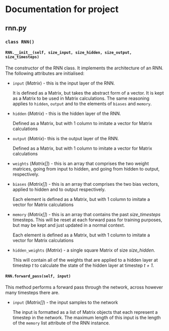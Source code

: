 # Documentation for project
## rnn.py
### `class RNN()`

#### `RNN.__init__(self, size_input, size_hidden, size_output, size_timesteps)`

The constructor of the RNN class. It implements the architecture of an RNN.
The following attributes are initialised:

- `input` (*Matrix*) - this is the input layer of the RNN.

  It is defined as a Matrix, but takes the abstract form of a vector. It is kept as a
  Matrix to be used in Matrix calculations. The same reasoning applies to `hidden`, `output` and to the elements of `biases` and `memory`.
- `hidden` (*Matrix*) - this is the hidden layer of the RNN.

  Defined as a Matrix, but with 1 column to imitate a vector for Matrix calculations
- `output` (*Matrix*)- this is the output layer of the RNN.

  Defined as a Matrix, but with 1 column to imitate a vector for Matrix calculations
- `weights` (*Matrix[]*) - this is an array that comprises the two weight matrices,
  going from input to hidden, and going from hidden to output, respectively.
- `biases` (*Matrix[]*) - this is an array that comprises the two bias vectors, applied
  to hidden and to output respectively.

  Each element is defined as a Matrix, but with 1 column to imitate a vector for Matrix calculations
- `memory` (*Matrix[]*) - this is an array that contains the past *size_timesteps*
  timesteps. This will be reset at each forward pass for training purposes, but
  may be kept and just updated in a normal context.

  Each element is defined as a Matrix, but with 1 column to imitate a vector for Matrix calculations
- `hidden_weights` (*Matrix*) - a single square Matrix of size *size_hidden*.

  This will contain all of the weights that are applied to a hidden layer at timestep *t* to calculate the state of the hidden layer at timestep *t + 1*.

#### `RNN.forward_pass(self, input)`

This method performs a forward pass through the network, across however
many timesteps there are.

- `input` (*Matrix[]*) - the input samples to the network

  The input is formatted as a list of Matrix objects that each represent a timestep
  in the network. The maximum length of this input is the length of the
  `memory` list attribute of the RNN instance.
